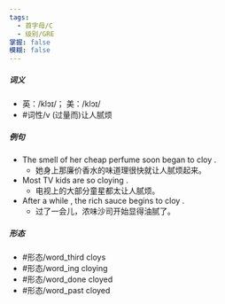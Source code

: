 ```yaml
---
tags:
  - 首字母/C
  - 级别/GRE
掌握: false
模糊: false
---
```

##### 词义
- 英：/klɔɪ/； 美：/klɔɪ/
- #词性/v  (过量而)让人腻烦
##### 例句
- The smell of her cheap perfume soon began to cloy .
	- 她身上那廉价香水的味道理很快就让人腻烦起来。
- Most TV kids are so cloying .
	- 电视上的大部分童星都太让人腻烦。
- After a while , the rich sauce begins to cloy .
	- 过了一会儿，浓味沙司开始显得油腻了。
##### 形态
- #形态/word_third cloys
- #形态/word_ing cloying
- #形态/word_done cloyed
- #形态/word_past cloyed
